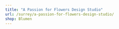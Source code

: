 ```yaml
---
title: "A Passion for Flowers Design Studio"
url: /surrey/a-passion-for-flowers-design-studio/
shop: Blumen
---
```


